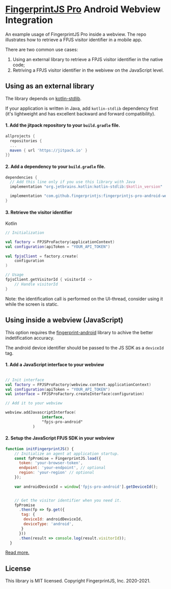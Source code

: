 # [FingerprintJS Pro](https://fingerprintjs.com/) Android Webview Integration

An example usage of FingerprintJS Pro inside a webview. The repo illustrates how to retrieve a FPJS visitor identifier in a mobile app.

There are two common use cases:
1. Using an external library to retrieve a FPJS visitor identifier in the native code;
2. Retriving a FPJS visitor identifier in the webivew on the JavaScript level.

## Using as an external library

The library depends on [kotlin-stdlib](https://kotlinlang.org/api/latest/jvm/stdlib/).

If your application is written in Java, add `kotlin-stdlib` dependency first (it's lightweight and has excellent backward and forward compatibility).

#### 1. Add the jitpack repository to your `build.gradle` file.

```gradle
allprojects {	
  repositories {
  ...
  maven { url 'https://jitpack.io' }	
}}
```

#### 2. Add a dependency to your `build.gradle` file.

```gradle
dependencies {
  // Add this line only if you use this library with Java
  implementation "org.jetbrains.kotlin:kotlin-stdlib:$kotlin_version"

  implementation "com.github.fingerprintjs:fingerprintjs-pro-android-webview-1.0"
}
```

#### 3. Retrieve the visitor identifier

Kotlin

```kotlin
// Initialization

val factory = FPJSProFactory(applicationContext)
val configuration(apiToken = "YOUR_API_TOKEN")
 
val fpjsClient = factory.create(
    configuration
)

// Usage
fpjsClient.getVisitorId { visitorId ->
    // Handle visitorId
}
```

Note: the identification call is performed on the UI-thread, consider using it while the screen is static.


## Using inside a webview (JavaScript)

This option requires the [fingerprint-android](https://github.com/fingerprintjs/fingerprint-android) library to achive the better indetification accuracy. 

The android device identifier should be passed to the JS SDK as a `deviceId` tag.

#### 1. Add a JavaScript interface to your webview

```kotlin

// Init interface
val factory = FPJSProFactory(webview.context.applicationContext)
val configuration(apiToken = "YOUR_API_TOKEN")
val interface = FPJSProFactory.createInterface(configuration)

// Add it to your webview

webview.addJavascriptInterface(
                interface,
                "fpjs-pro-android"
            )
```



#### 2. Setup the JavaScript FPJS SDK in your webview

```js
function initFingerprintJS() {
    // Initialize an agent at application startup.
    const fpPromise = FingerprintJS.load({
      token: 'your-browser-token',
      endpoint: 'your-endpoint', // optional
      region: 'your-region' // optional
    });
    
    var androidDeviceId = window['fpjs-pro-android'].getDeviceId();


    // Get the visitor identifier when you need it.
    fpPromise
      .then(fp => fp.get({
       tag: {
        deviceId: androidDeviceId,
        deviceType: 'android',
       }
      }))
      .then(result => console.log(result.visitorId));
  }
```


[Read more.](https://dev.fingerprintjs.com/docs)

## License

This library is MIT licensed.
Copyright FingerprintJS, Inc. 2020-2021.
